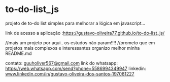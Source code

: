 # to-do-list_js
projeto de to-do list simples para melhorar a lógica em javascript...

link de acesso a aplicação :https://gustavo-oliveira77.github.io/to-do-list_js/

//mais um projeto por aqui.. os estudos não param!!!!
//prometo que em projetos mais complexos e interessantes organizo melhor minha README.md

contato: guuholiver567@gmail.com link do whatsapp: https://web.whatsapp.com/send?phone=5586994349947 linkedin: www.linkedin.com/in/gustavo-oliveira-dos-santos-197081227
